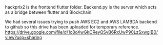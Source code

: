 hackprix2 is the frontend flutter folder.
Backend.py is the server which acts as a bridge between flutter and Blockchain


We had several issues trying to push AWS EC2 and AWS LAMBDA backend to github so this drive has been uploaded for temporary reference.
https://drive.google.com/file/d/1c8oXwGkCReyQSvB6RxUwP90LzSxwgIB0/view?usp=sharing 
